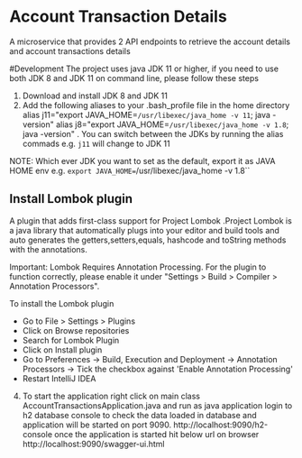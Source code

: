 # Account Transaction Details

A microservice that provides 2 API endpoints to retrieve the account details and account transactions details

#Development
The project uses java JDK 11 or higher, if you need to use both JDK 8 and JDK 11 on command line, please follow these steps
1. Download and install JDK 8 and JDK 11
2. Add the following aliases to your .bash_profile file in the home directory
alias j11="export JAVA_HOME=`/usr/libexec/java_home -v 11`; java -version"
alias j8="export JAVA_HOME=`/usr/libexec/java_home -v 1.8`; java -version"
. You can switch between the JDKs by running the alias commads e.g. `j11` will change to JDK 11

NOTE: Which ever JDK you want to set as the default, export it as JAVA HOME env e.g. `export JAVA_HOME=`/usr/libexec/java_home -v 1.8``

## Install Lombok plugin
A plugin that adds first-class support for Project Lombok .Project Lombok is a java library that
automatically plugs into your editor and build tools and auto generates the getters,setters,equals,
hashcode and toString methods with the annotations.

Important: Lombok Requires Annotation Processing. For the plugin to function correctly, please enable
it under "Settings > Build > Compiler > Annotation Processors".

To install the Lombok plugin
* Go to File > Settings > Plugins
* Click on Browse repositories
* Search for Lombok Plugin
* Click on Install plugin
* Go to Preferences -> Build, Execution and Deployment -> Annotation Processors -> Tick the checkbox against 'Enable Annotation Processing'
* Restart IntelliJ IDEA

4. To start the application
right click on main class AccountTransactionsApplication.java and run as java application
login to h2 database console to check the data loaded in database and application will be started on port 9090.
http://localhost:9090/h2-console
once the application is started hit below url on browser
http://localhost:9090/swagger-ui.html


